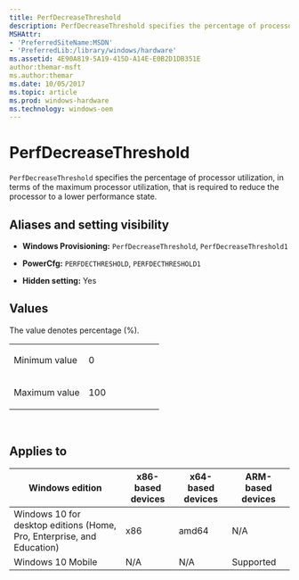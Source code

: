 ```yaml
---
title: PerfDecreaseThreshold
description: PerfDecreaseThreshold specifies the percentage of processor utilization, in terms of the maximum processor utilization, that is required to reduce the processor to a lower performance state.
MSHAttr:
- 'PreferredSiteName:MSDN'
- 'PreferredLib:/library/windows/hardware'
ms.assetid: 4E90A819-5A19-415D-A14E-E0B2D1DB351E
author:themar-msft
ms.author:themar
ms.date: 10/05/2017
ms.topic: article
ms.prod: windows-hardware
ms.technology: windows-oem
---
```


# PerfDecreaseThreshold


`PerfDecreaseThreshold` specifies the percentage of processor utilization, in terms of the maximum processor utilization, that is required to reduce the processor to a lower performance state.

## <span id="Aliases_and_setting_visibility"></span><span id="aliases_and_setting_visibility"></span><span id="ALIASES_AND_SETTING_VISIBILITY"></span>Aliases and setting visibility


-   **Windows Provisioning:** `PerfDecreaseThreshold`, `PerfDecreaseThreshold1`

-   **PowerCfg:** `PERFDECTHRESHOLD`, `PERFDECTHRESHOLD1`

-   **Hidden setting:** Yes

## <span id="Values"></span><span id="values"></span><span id="VALUES"></span>Values


The value denotes percentage (%).

<table>
<colgroup>
<col width="50%" />
<col width="50%" />
</colgroup>
<tbody>
<tr class="odd">
<td><p>Minimum value</p></td>
<td><p>0</p></td>
</tr>
<tr class="even">
<td><p>Maximum value</p></td>
<td><p>100</p></td>
</tr>
</tbody>
</table>

 

## <span id="Applies_to"></span><span id="applies_to"></span><span id="APPLIES_TO"></span>Applies to


| Windows edition                                                        | x86-based devices | x64-based devices | ARM-based devices |
|------------------------------------------------------------------------|-------------------|-------------------|-------------------|
| Windows 10 for desktop editions (Home, Pro, Enterprise, and Education) | x86               | amd64             | N/A               |
| Windows 10 Mobile                                                      | N/A               | N/A               | Supported         |
